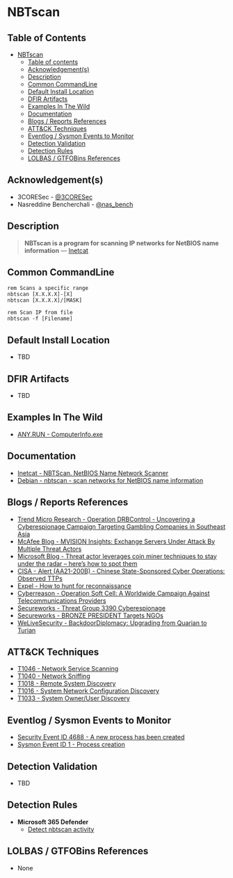 # NBTscan

## Table of Contents

- [NBTscan](#nbtscan)
  - [Table of contents](#table-of-contents)
  - [Acknowledgement(s)](#acknowledgements)
  - [Description](#description)
  - [Common CommandLine](#common-commandline)
  - [Default Install Location](#default-install-location)
  - [DFIR Artifacts](#dfir-artifacts)
  - [Examples In The Wild](#examples-in-the-wild)
  - [Documentation](#documentation)
  - [Blogs / Reports References](#blogs--reports-references)
  - [ATT&CK Techniques](#attck-techniques)
  - [Eventlog / Sysmon Events to Monitor](#eventlog--sysmon-events-to-monitor)
  - [Detection Validation](#detection-validation)
  - [Detection Rules](#detection-rules)
  - [LOLBAS / GTFOBins References](#lolbas--gtfobins-references)

## Acknowledgement(s)

- 3CORESec - [@3CORESec](https://twitter.com/3CORESec)
- Nasreddine Bencherchali - [@nas_bench](https://twitter.com/nas_bench)

## Description

> **NBTscan is a program for scanning IP networks for NetBIOS name information** — [Inetcat](https://web.archive.org/web/20120420121302/http://www.inetcat.net/software/nbtscan.html)

## Common CommandLine

```batch
rem Scans a specific range
nbtscan [X.X.X.X]-[X]
nbtscan [X.X.X.X]/[MASK]

rem Scan IP from file
nbtscan -f [Filename]
```

## Default Install Location

- TBD

## DFIR Artifacts

- TBD

## Examples In The Wild

- [ANY.RUN - ComputerInfo.exe](https://app.any.run/tasks/32dd6491-6ed6-4ede-b702-51f1d6fcb396/)

## Documentation

- [Inetcat - NBTScan. NetBIOS Name Network Scanner](https://web.archive.org/web/20120420121302/http://www.inetcat.net/software/nbtscan.html)
- [Debian - nbtscan - scan networks for NetBIOS name information](https://manpages.debian.org/testing/nbtscan/nbtscan.1.en.html)

## Blogs / Reports References

- [Trend Micro Research - Operation DRBControl - Uncovering a Cyberespionage Campaign Targeting Gambling Companies in Southeast Asia](https://www.trendmicro.com/vinfo/us/security/news/cyber-attacks/operation-drbcontrol-uncovering-a-cyberespionage-campaign-targeting-gambling-companies-in-southeast-asia)
- [McAfee Blog - MVISION Insights: Exchange Servers Under Attack By Multiple Threat Actors](https://kc.mcafee.com/corporate/index?page=content&id=KB94743&locale=en_US)
- [Microsoft Blog - Threat actor leverages coin miner techniques to stay under the radar – here’s how to spot them](https://www.microsoft.com/security/blog/2020/11/30/threat-actor-leverages-coin-miner-techniques-to-stay-under-the-radar-heres-how-to-spot-them/)
- [CISA - Alert (AA21-200B) - Chinese State-Sponsored Cyber Operations: Observed TTPs](https://us-cert.cisa.gov/ncas/alerts/aa21-200b)
- [Expel - How to hunt for reconnaissance](https://expel.io/blog/how-to-hunt-for-reconnaissance/)
- [Cyberreason - Operation Soft Cell: A Worldwide Campaign Against Telecommunications Providers](https://www.cybereason.com/blog/operation-soft-cell-a-worldwide-campaign-against-telecommunications-providers)
- [Secureworks - Threat Group 3390 Cyberespionage](https://www.secureworks.com/research/threat-group-3390-targets-organizations-for-cyberespionage)
- [Secureworks - BRONZE PRESIDENT Targets NGOs](https://www.secureworks.com/research/bronze-president-targets-ngos)
- [WeLiveSecurity - BackdoorDiplomacy: Upgrading from Quarian to Turian](https://www.welivesecurity.com/2021/06/10/backdoordiplomacy-upgrading-quarian-turian/)

## ATT&CK Techniques

- [T1046 - Network Service Scanning](https://attack.mitre.org/techniques/T1046)
- [T1040 - Network Sniffing](https://attack.mitre.org/techniques/T1040)
- [T1018 - Remote System Discovery](https://attack.mitre.org/techniques/T1018)
- [T1016 - System Network Configuration Discovery](https://attack.mitre.org/techniques/T1016)
- [T1033 - System Owner/User Discovery](https://attack.mitre.org/techniques/T1033)

## Eventlog / Sysmon Events to Monitor

- [Security Event ID 4688 - A new process has been created](https://www.ultimatewindowssecurity.com/securitylog/encyclopedia/event.aspx?eventID=4688)
- [Sysmon Event ID 1 - Process creation](https://www.ultimatewindowssecurity.com/securitylog/encyclopedia/event.aspx?eventid=90001)

## Detection Validation

- TBD

## Detection Rules

- **Microsoft 365 Defender**
  - [Detect nbtscan activity](https://github.com/microsoft/Microsoft-365-Defender-Hunting-Queries/blob/master/Discovery/detect-nbtscan-activity.md)

## LOLBAS / GTFOBins References

- None
